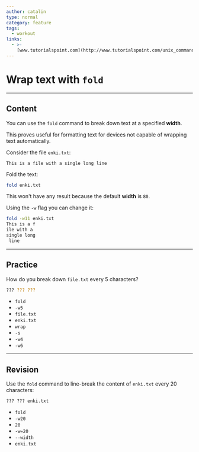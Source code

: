 ```yaml
---
author: catalin
type: normal
category: feature
tags:
  - workout
links:
  - >-
    [www.tutorialspoint.com](http://www.tutorialspoint.com/unix_commands/fold.htm){website}
---
```


# Wrap text with `fold`


---

## Content

You can use the `fold` command to break down text at a specified **width**.

 This proves useful for formatting text for devices not capable of wrapping text automatically.

Consider the file `enki.txt`:

```plain-text
This is a file with a single long line
```

Fold the text:

```bash
fold enki.txt
```

This won't have any result because the default **width** is `80`.

Using the `-w` flag you can change it:

```bash
fold -w11 enki.txt
This is a f
ile with a
single long
 line
```


---

## Practice

How do you break down `file.txt` every 5 characters?

```bash
??? ??? ???
```

* `fold`
* `-w5`
* `file.txt`
* `enki.txt`
* `wrap`
* `-s`
* `-w4`
* `-w6`


---

## Revision

Use the `fold` command to line-break the content of `enki.txt` every 20 characters:

```
??? ??? enki.txt

```

* `fold`
* `-w20`
* `20`
* `-w=20`
* `--width`
* `enki.txt`
